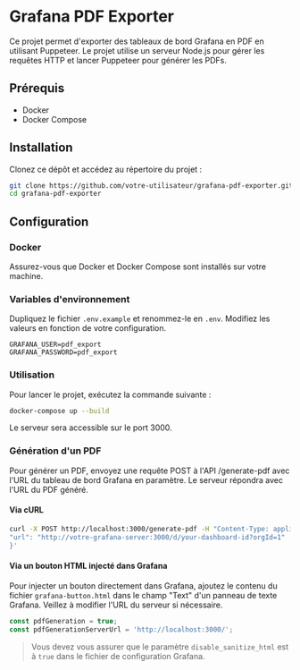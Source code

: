 # Grafana PDF Exporter

Ce projet permet d'exporter des tableaux de bord Grafana en PDF en utilisant Puppeteer. Le projet utilise un serveur Node.js pour gérer les requêtes HTTP et lancer Puppeteer pour générer les PDFs.

## Prérequis

- Docker
- Docker Compose

## Installation

Clonez ce dépôt et accédez au répertoire du projet :

```bash
git clone https://github.com/votre-utilisateur/grafana-pdf-exporter.git
cd grafana-pdf-exporter
```

## Configuration
### Docker
Assurez-vous que Docker et Docker Compose sont installés sur votre machine.

### Variables d'environnement
Dupliquez le fichier `.env.example` et renommez-le en `.env`. Modifiez les valeurs en fonction de votre configuration.

```dotenv
GRAFANA_USER=pdf_export
GRAFANA_PASSWORD=pdf_export
```


### Utilisation
Pour lancer le projet, exécutez la commande suivante :

```bash
docker-compose up --build
```
Le serveur sera accessible sur le port 3000.

### Génération d'un PDF
Pour générer un PDF, envoyez une requête POST à l'API /generate-pdf avec l'URL du tableau de bord Grafana en paramètre.
Le serveur répondra avec l'URL du PDF généré.

#### Via cURL
```bash
curl -X POST http://localhost:3000/generate-pdf -H "Content-Type: application/json" -d '{
"url": "http://votre-grafana-server:3000/d/your-dashboard-id?orgId=1"
}'
```
#### Via un bouton HTML injecté dans Grafana
Pour injecter un bouton directement dans Grafana, ajoutez le contenu du fichier `grafana-button.html` dans le champ "Text" d'un panneau de texte Grafana.
Veillez à modifier l'URL du serveur si nécessaire.
```javascript
const pdfGeneration = true;
const pdfGenerationServerUrl = 'http://localhost:3000/';
```
> Vous devez vous assurer que le paramètre ``disable_sanitize_html`` est à ``true`` dans le fichier de configuration Grafana.

